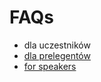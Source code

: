 # FAQs

  * dla uczestników
  * [dla prelegentów](/faq-prelegenci)
  * [for speakers](/faq-speakers)